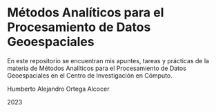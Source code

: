 # Métodos Analíticos para el Procesamiento de Datos Geoespaciales

En este repositorio se encuentran mis apuntes, tareas y prácticas de la materia
de Métodos Analíticos para el Procesamiento de Datos Geoespaciales en el
Centro de Investigación en Cómputo.

Humberto Alejandro Ortega Alcocer

2023
